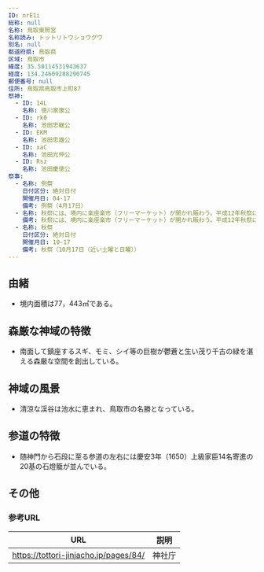 ```yaml
---
ID: nrE1i
総称: null
名称: 鳥取東照宮
名称読み: トットリトウショウグウ
別名: null
都道府県: 鳥取県
区域: 鳥取市
緯度: 35.50114531943637
経度: 134.24609288290745
郵便番号: null
住所: 鳥取県鳥取市上町87
祭神:
  - ID: 14L
    名称: 徳川家康公
  - ID: rk0
    名称: 池田忠継公
  - ID: EKM
    名称: 池田忠雄公
  - ID: xaC
    名称: 池田光仲公
  - ID: Rsz
    名称: 池田慶徳公
祭事:
  - 名称: 例祭
    日付区分: 絶対日付
    開催月日: 04-17
    備考: 例祭（4月17日）
  - 名称: 秋祭には、境内に楽座楽市（フリーマーケット）が開かれ賑わう。平成12年秋祭に御幸行列が70年ぶりに復活した。
    備考: 秋祭には、境内に楽座楽市（フリーマーケット）が開かれ賑わう。平成12年秋祭に御幸行列が70年ぶりに復活した。
  - 名称: 秋祭
    日付区分: 絶対日付
    開催月日: 10-17
    備考: 秋祭（10月17日（近い土曜と日曜））
---
```


## 由緒

- 境内面積は77，443㎡である。

## 森厳な神域の特徴

- 南面して鎮座するスギ、モミ、シイ等の巨樹が鬱蒼と生い茂り千古の緑を湛える森厳な空間を創出している。

## 神域の風景

- 清涼な渓谷は池水に恵まれ、鳥取市の名勝となっている。

## 参道の特徴

- 随神門から石段に至る参道の左右には慶安3年（1650）上級家臣14名寄進の20基の石燈籠が並んでいる。

## その他

### 参考URL

| URL                                   | 説明   |
| ------------------------------------- | ------ |
| https://tottori-jinjacho.jp/pages/84/ | 神社庁 |
